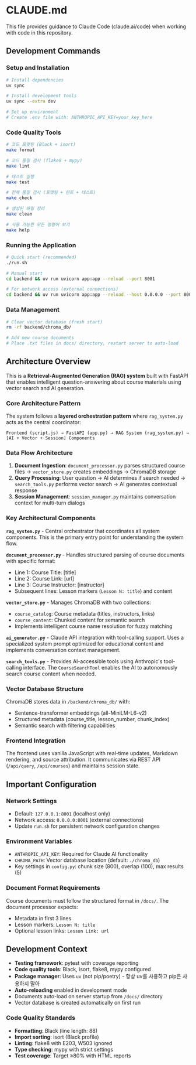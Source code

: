 # CLAUDE.md

This file provides guidance to Claude Code (claude.ai/code) when working with code in this repository.

## Development Commands

### Setup and Installation
```bash
# Install dependencies
uv sync

# Install development tools
uv sync --extra dev

# Set up environment
# Create .env file with: ANTHROPIC_API_KEY=your_key_here
```

### Code Quality Tools
```bash
# 코드 포맷팅 (Black + isort)
make format

# 코드 품질 검사 (flake8 + mypy)
make lint

# 테스트 실행
make test

# 전체 품질 검사 (포맷팅 + 린트 + 테스트)
make check

# 생성된 파일 정리
make clean

# 사용 가능한 모든 명령어 보기
make help
```

### Running the Application
```bash
# Quick start (recommended)
./run.sh

# Manual start
cd backend && uv run uvicorn app:app --reload --port 8001

# For network access (external connections)
cd backend && uv run uvicorn app:app --reload --host 0.0.0.0 --port 8001
```

### Data Management
```bash
# Clear vector database (fresh start)
rm -rf backend/chroma_db/

# Add new course documents
# Place .txt files in docs/ directory, restart server to auto-load
```

## Architecture Overview

This is a **Retrieval-Augmented Generation (RAG) system** built with FastAPI that enables intelligent question-answering about course materials using vector search and AI generation.

### Core Architecture Pattern
The system follows a **layered orchestration pattern** where `rag_system.py` acts as the central coordinator:

```
Frontend (script.js) → FastAPI (app.py) → RAG System (rag_system.py) → [AI + Vector + Session] Components
```

### Data Flow Architecture
1. **Document Ingestion**: `document_processor.py` parses structured course files → `vector_store.py` creates embeddings → ChromaDB storage
2. **Query Processing**: User question → AI determines if search needed → `search_tools.py` performs vector search → AI generates contextual response
3. **Session Management**: `session_manager.py` maintains conversation context for multi-turn dialogs

### Key Architectural Components

**`rag_system.py`** - Central orchestrator that coordinates all system components. This is the primary entry point for understanding the system flow.

**`document_processor.py`** - Handles structured parsing of course documents with specific format:
- Line 1: Course Title: [title]  
- Line 2: Course Link: [url]
- Line 3: Course Instructor: [instructor]
- Subsequent lines: Lesson markers (`Lesson N: title`) and content

**`vector_store.py`** - Manages ChromaDB with two collections:
- `course_catalog`: Course metadata (titles, instructors, links)
- `course_content`: Chunked content for semantic search
- Implements intelligent course name resolution for fuzzy matching

**`ai_generator.py`** - Claude API integration with tool-calling support. Uses a specialized system prompt optimized for educational content and implements conversation context management.

**`search_tools.py`** - Provides AI-accessible tools using Anthropic's tool-calling interface. The `CourseSearchTool` enables the AI to autonomously search course content when needed.

### Vector Database Structure
ChromaDB stores data in `/backend/chroma_db/` with:
- Sentence-transformer embeddings (all-MiniLM-L6-v2)
- Structured metadata (course_title, lesson_number, chunk_index)
- Semantic search with filtering capabilities

### Frontend Integration
The frontend uses vanilla JavaScript with real-time updates, Markdown rendering, and source attribution. It communicates via REST API (`/api/query`, `/api/courses`) and maintains session state.

## Important Configuration

### Network Settings
- Default: `127.0.0.1:8001` (localhost only)
- Network access: `0.0.0.0:8001` (external connections)
- Update `run.sh` for persistent network configuration changes

### Environment Variables
- `ANTHROPIC_API_KEY`: Required for Claude AI functionality
- `CHROMA_PATH`: Vector database location (default: `./chroma_db`)
- Key settings in `config.py`: chunk size (800), overlap (100), max results (5)

### Document Format Requirements
Course documents must follow the structured format in `/docs/`. The document processor expects:
- Metadata in first 3 lines
- Lesson markers: `Lesson N: title`  
- Optional lesson links: `Lesson Link: url`

## Development Context

- **Testing framework**: pytest with coverage reporting
- **Code quality tools**: Black, isort, flake8, mypy configured
- **Package manager**: Uses `uv` (not pip/poetry) - 항상 uv를 사용하고 pip은 사용하지 말아
- **Auto-reloading** enabled in development mode
- Documents auto-load on server startup from `/docs/` directory
- Vector database is created automatically on first run

### Code Quality Standards
- **Formatting**: Black (line length: 88)
- **Import sorting**: isort (Black profile)
- **Linting**: flake8 with E203, W503 ignored
- **Type checking**: mypy with strict settings
- **Test coverage**: Target ≥80% with HTML reports